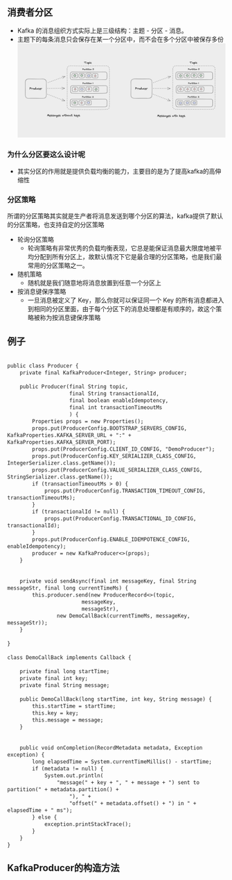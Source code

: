 ## 消费者分区

* Kafka 的消息组织方式实际上是三级结构：主题 - 分区 - 消息。
* 主题下的每条消息只会保存在某一个分区中，而不会在多个分区中被保存多份
![messages-with-without-keys](messages-with-without-keys.png)
### 为什么分区要这么设计呢
* 其实分区的作用就是提供负载均衡的能力，主要目的是为了提高kafka的高伸缩性

### 分区策略
所谓的分区策略其实就是生产者将消息发送到哪个分区的算法，kafka提供了默认的分区策略，也支持自定的分区策略

  * 轮询分区策略
    * 轮询策略有非常优秀的负载均衡表现，它总是能保证消息最大限度地被平均分配到所有分区上，故默认情况下它是最合理的分区策略，也是我们最常用的分区策略之一。
  * 随机策略
    * 随机就是我们随意地将消息放置到任意一个分区上
  * 按消息键保序策略
    * 一旦消息被定义了 Key，那么你就可以保证同一个 Key 的所有消息都进入到相同的分区里面，由于每个分区下的消息处理都是有顺序的，故这个策略被称为按消息键保序策略


## 例子

```

public class Producer {
    private final KafkaProducer<Integer, String> producer;
  
    public Producer(final String topic,
                    final String transactionalId,
                    final boolean enableIdempotency,
                    final int transactionTimeoutMs
                    ) {
        Properties props = new Properties();
        props.put(ProducerConfig.BOOTSTRAP_SERVERS_CONFIG, KafkaProperties.KAFKA_SERVER_URL + ":" + KafkaProperties.KAFKA_SERVER_PORT);
        props.put(ProducerConfig.CLIENT_ID_CONFIG, "DemoProducer");
        props.put(ProducerConfig.KEY_SERIALIZER_CLASS_CONFIG, IntegerSerializer.class.getName());
        props.put(ProducerConfig.VALUE_SERIALIZER_CLASS_CONFIG, StringSerializer.class.getName());
        if (transactionTimeoutMs > 0) {
            props.put(ProducerConfig.TRANSACTION_TIMEOUT_CONFIG, transactionTimeoutMs);
        }
        if (transactionalId != null) {
            props.put(ProducerConfig.TRANSACTIONAL_ID_CONFIG, transactionalId);
        }
        props.put(ProducerConfig.ENABLE_IDEMPOTENCE_CONFIG, enableIdempotency);
        producer = new KafkaProducer<>(props);
    }


    private void sendAsync(final int messageKey, final String messageStr, final long currentTimeMs) {
        this.producer.send(new ProducerRecord<>(topic,
                        messageKey,
                        messageStr),
                new DemoCallBack(currentTimeMs, messageKey, messageStr));
    }

}

class DemoCallBack implements Callback {

    private final long startTime;
    private final int key;
    private final String message;

    public DemoCallBack(long startTime, int key, String message) {
        this.startTime = startTime;
        this.key = key;
        this.message = message;
    }

    
    public void onCompletion(RecordMetadata metadata, Exception exception) {
        long elapsedTime = System.currentTimeMillis() - startTime;
        if (metadata != null) {
            System.out.println(
                "message(" + key + ", " + message + ") sent to partition(" + metadata.partition() +
                    "), " +
                    "offset(" + metadata.offset() + ") in " + elapsedTime + " ms");
        } else {
            exception.printStackTrace();
        }
    }
}

```

## KafkaProducer的构造方法

```
```

